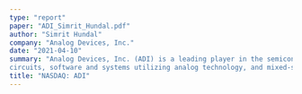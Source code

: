 ```yaml
---
type: "report"
paper: "ADI_Simrit_Hundal.pdf"
author: "Simrit Hundal"
company: "Analog Devices, Inc."
date: "2021-04-10"
summary: "Analog Devices, Inc. (ADI) is a leading player in the semiconductor industry, primarily operating in internet and communication technology. ADI manufactures, tests, and markets a broad portfolio of solutions, including integrated
circuits, software and systems utilizing analog technology, and mixed-signal and digital signal processing technologies."
title: "NASDAQ: ADI"
---
```

